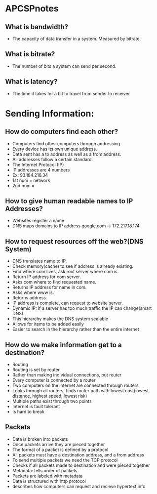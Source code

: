 # APCSPnotes

## What is bandwidth?
-	The capacity of data transfer in a system. Measured by bitrate.
## What is bitrate?
-	The number of bits a system can send per second.
## What is latency?
-	The time it takes for a bit to travel from sender to receiver

# Sending Information:

## How do computers find each other?
-	Computers find other computers through addressing.
-	Every device has its own unique address.
-	Data sent has a to address as well as a from address.
-	All addresses follow a certain standard.
-	The Internet Protocol (IP)
-	IP addresses are 4 numbers
-	Ex: 93.184.216.34
-	1st num = network 
-	2nd num = 

## How to give human readable names to IP Addresses?
-	Websites register a name
-	DNS maps domains to IP address
google.com -> 172.217.18.174

## How to request resources off the web?(DNS System)
-	DNS translates name to IP.
-	Check memory(cache) to see if address is already existing.
-	Find where com lives, ask root server where com is.
-	Return IP address for com server.
-	Asks com where to find requested name.
-	Returns IP address for name in com.
-	Asks where www is.
-	Returns address.
-	IP address is complete, can request to website server.
-	Dynamic IP: If a server has too much traffic the IP can change(smart DNS).
-	This hierarchy makes the DNS system scalable
-	Allows for items to be added easily
-	Easier to search in the hierarchy rather than the entire internet

## How do we make information get to a destination?
-	Routing
-	Routing is set by router
-	Rather than making individual connections, put router
-	Every computer is connected by a router
-	Two computers on the internet are connected through routers
-	Looks through all routers, finds router path with lowest cost(lowest distance, highest speed, lowest risk)
-	Multiple paths exist through two points
-	Internet is fault tolerant
-	Is hard to break

## Packets

-	Data is broken into packets
-	Once packets arrive they are pieced together
-	The format of a packet is defined by a protocol
-	All packets must have a destination address, and a from address
-	To send multiple packets we need the TCP protocol
-	Checks if all packets made to destination and were pieced together
-	Metadata: tells order of packets
-	Packets are labeled with metadata
-	Data is structured with http protocol
-	describes how computers can request and recieve hypertext info
